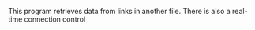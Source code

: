 This program retrieves data from links in another file.
There is also a real-time connection control
